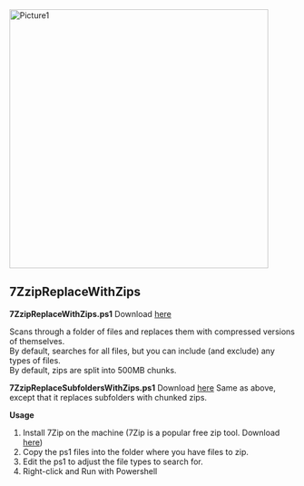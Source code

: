 <img width="456" alt="Picture1" src="https://github.com/ITAutomator/7Zzip-Replace-With-Zips/assets/135157036/ddc481a6-9e59-420d-918a-8d7d5ba133e3">

## 7ZzipReplaceWithZips

**7ZzipReplaceWithZips.ps1** Download [here](https://github.com/ITAutomator/7Zzip-Replace-With-Zips/blob/main/7ZzipReplaceWithZips.ps1)

Scans through a folder of files and replaces them with compressed versions of themselves.<br>
By default, searches for all files, but you can include (and exclude) any types of files.<br>
By default, zips are split into 500MB chunks.

**7ZzipReplaceSubfoldersWithZips.ps1** Download [here](https://github.com/ITAutomator/7Zzip-Replace-With-Zips/blob/main/7ZzipReplaceSubfoldersWithZips.ps1)
Same as above, except that it replaces subfolders with chunked zips.

**Usage**
1.	Install 7Zip on the machine (7Zip is a popular free zip tool. Download [here](https://www.7-zip.org/download.html))
2.	Copy the ps1 files into the folder where you have files to zip.
3.	Edit the ps1 to adjust the file types to search for.
4.	Right-click and Run with Powershell

